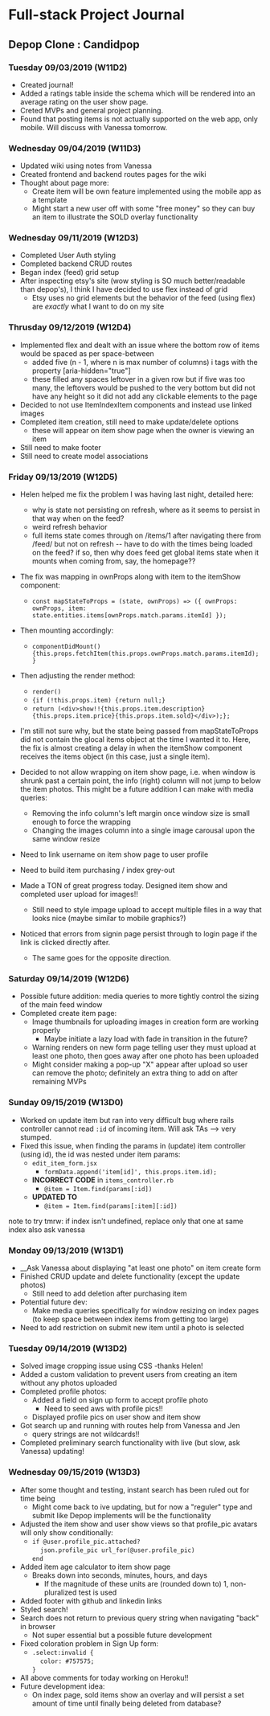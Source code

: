 # Full-stack Project Journal

## Depop Clone : Candidpop

### Tuesday 09/03/2019 (W11D2)

- Created journal!
- Added a ratings table inside the schema which will be rendered into an average rating on the user show page.
- Creted MVPs and general project planning.
- Found that posting items is not actually supported on the web app, only mobile. Will discuss with Vanessa tomorrow.

### Wednesday 09/04/2019 (W11D3)

- Updated wiki using notes from Vanessa
- Created frontend and backend routes pages for the wiki
- Thought about page more:
  - Create item will be own feature implemented using the mobile app as a template
  - Might start a new user off with some "free money" so they can buy an item to illustrate the SOLD overlay functionality

### Wednesday 09/11/2019 (W12D3)

- Completed User Auth styling
- Completed backend CRUD routes
- Began index (feed) grid setup
- After inspecting etsy's site (wow styling is SO much better/readable than depop's), I think I have decided to use flex instead of grid
  - Etsy uses no grid elements but the behavior of the feed (using flex) are *exactly* what I want to do on my site

### Thrusday 09/12/2019 (W12D4)

- Implemented flex and dealt with an issue where the bottom row of items would be spaced as per space-between
  - added five (n - 1, where n is max number of columns) i tags with the property [aria-hidden="true"]
  - these filled any spaces leftover in a given row but if five was too many, the leftovers would be pushed to the very bottom but did not have any height so it did not add any clickable elements to the page
- Decided to not use ItemIndexItem components and instead use linked images
- Completed item creation, still need to make update/delete options
  - these will appear on item show page when the owner is viewing an item
- Still need to make footer
- Still need to create model associations

### Friday 09/13/2019 (W12D5)

- Helen helped me fix the problem I was having last night, detailed here:
  - why is state not persisting on refresh, where as it seems to persist in that way when on the feed?
  - weird refresh behavior
  - full items state comes through on /items/1 after navigating there from /feed/ but not on refresh -- have to do with the times being loaded on the feed? if so, then why does feed get global items state when it mounts when coming from, say, the homepage??
- The fix was mapping in ownProps along with item to the itemShow component:
  - `const mapStateToProps = (state, ownProps) => ({ ownProps: ownProps, item: state.entities.items[ownProps.match.params.itemId] });`
- Then mounting accordingly:
  - `componentDidMount() {this.props.fetchItem(this.props.ownProps.match.params.itemId);}`
- Then adjusting the render method:
  - `render()`
  - `{if (!this.props.item) {return null;}`
  - `return (<div>show!!{this.props.item.description}{this.props.item.price}{this.props.item.sold}</div>);};`
- I'm still not sure why, but the state being passed from mapStateToProps did not contain the glocal items object at the time I wanted it to. Here, the fix is almost creating a delay in when the itemShow component receives the items object (in this case, just a single item).

- Decided to not allow wrapping on item show page, i.e. when window is shrunk past a certain point, the info (right) column will not jump to below the item photos. This might be a future addition I can make with media queries:
  - Removing the info column's left margin once window size is small enough to force the wrapping
  - Changing the images column into a single image carousal upon the same window resize
  
- Need to link username on item show page to user profile
- Need to build item purchasing / index grey-out

- Made a TON of great progress today. Designed item show and completed user upload for images!!
  - Still need to style impage upload to accept multiple files in a way that looks nice (maybe similar to mobile graphics?)

- Noticed that errors from signin page persist through to login page if the link is clicked directly after.
  - The same goes for the opposite direction.

### Saturday 09/14/2019 (W12D6)

- Possible future addition: media queries to more tightly control the sizing of the main feed window
- Completed create item page:
  - Image thumbnails for uploading images in creation form are working properly
    - Maybe initiate a lazy load with fade in transition in the future?
  - Warning renders on new form page telling user they must upload at least one photo, then goes away after one photo has been uploaded
  - Might consider making a pop-up "X" appear after upload so user can remove the photo; definitely an extra thing to add on after remaining MVPs

### Sunday 09/15/2019 (W13D0)

- Worked on update item but ran into very difficult bug where rails controller cannot read `:id` of incoming item. Will ask TAs --> very stumped.
- Fixed this issue, when finding the params in (update) item controller (using id), the id was nested under item params:
  - `edit_item_form.jsx`
    - `formData.append('item[id]', this.props.item.id);`
  - __INCORRECT CODE__ in `items_controller.rb`
    - `@item = Item.find(params[:id])`
  - __UPDATED TO__
    - `@item = Item.find(params[:item][:id])`


note to try tmrw: if index isn't undefined, replace only that one at same index
also ask vanessa

### Monday 09/13/2019 (W13D1)

- __Ask Vanessa about displaying "at least one photo" on item create form
- Finished CRUD update and delete functionality (except the update photos)
  - Still need to add deletion after purchasing item
- Potential future dev:
  - Make media queries specifically for window resizing on index pages (to keep space between index items from getting too large)
- Need to add restriction on submit new item until a photo is selected

### Tuesday 09/14/2019 (W13D2)

- Solved image cropping issue using CSS -thanks Helen!
- Added a custom validation to prevent users from creating an item without any photos uploaded
- Completed profile photos:
  - Added a field on sign up form to accept profile photo
    - Need to seed aws with profile pics!!
  - Displayed profile pics on user show and item show
- Got search up and running with routes help from Vanessa and Jen
  - query strings are not wildcards!!
- Completed preliminary search functionality with live (but slow, ask Vanessa) updating!

### Wednesday 09/15/2019 (W13D3)

- After some thought and testing, instant search has been ruled out for time being
  - Might come back to ive updating, but for now a "reguler" type and submit like Depop implements will be the functionality
- Adjusted the item show and user show views so that profile_pic avatars will only show conditionally:
  - `if @user.profile_pic.attached?`  
    &nbsp;&nbsp;&nbsp;&nbsp;`json.profile_pic url_for(@user.profile_pic)`  
    `end`
- Added item age calculator to item show page
  - Breaks down into seconds, minutes, hours, and days
    - If the magnitude of these units are (rounded down to) 1, non-pluralized test is used
- Added footer with github and linkedin links
- Styled search!
- Search does not return to previous query string when navigating "back" in browser
  - Not super essential but a possible future development
- Fixed coloration problem in Sign Up form:
  - `.select:invalid {`  
    &nbsp;&nbsp;&nbsp;&nbsp;`color: #757575;`  
    `}`
- All above comments for today working on Heroku!!
- Future development idea:
  - On index page, sold items show an overlay and will persist a set amount of time until finally being deleted from database?
